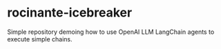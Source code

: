 # rocinante-icebreaker
Simple repository demoing how to use OpenAI LLM LangChain agents to execute simple chains.
